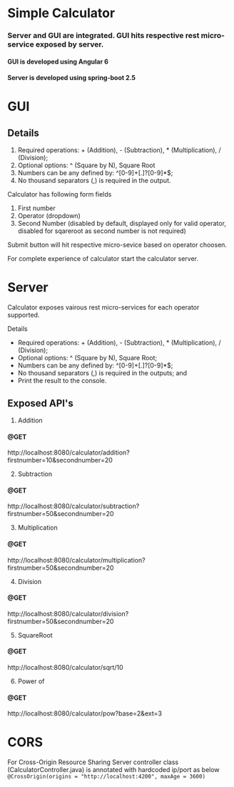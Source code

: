 # Simple Calculator

### Server and GUI are integrated. GUI hits respective rest micro-service exposed by server.

#### GUI is developed using Angular 6

#### Server is developed using spring-boot 2.5

# GUI

## Details
1. Required operations: + (Addition), - (Subtraction), * (Multiplication), / (Division);
2. Optional options: ^ (Square by N), Square Root
3. Numbers can be any defined by: ^[0-9]+[.]?[0-9]*$; 
4. No thousand separators (,) is required in the output.


Calculator has following form fields
1. First number
2. Operator (dropdown)
3. Second Number (disabled by default, displayed only for valid operator, disabled for sqareroot as second number is not required)

Submit button will hit respective micro-sevice based on operator choosen.

For complete experience of calculator start the calculator server.


# Server

Calculator exposes vairous rest micro-services for each operator supported.

Details
- Required operations: + (Addition), - (Subtraction), * (Multiplication), / (Division);
- Optional options: ^ (Square by N), Square Root;
- Numbers can be any defined by: ^[0-9]+[.]?[0-9]*$;
- No thousand separators (,) is required in the outputs; and
- Print the result to the console.

## Exposed API's
1. Addition
#### @GET
http://localhost:8080/calculator/addition?firstnumber=10&secondnumber=20

2. Subtraction

#### @GET
http://localhost:8080/calculator/subtraction?firstnumber=50&secondnumber=20

3. Multiplication

#### @GET
http://localhost:8080/calculator/multiplication?firstnumber=50&secondnumber=20

4. Division

#### @GET
http://localhost:8080/calculator/division?firstnumber=50&secondnumber=20

5. SquareRoot

#### @GET
http://localhost:8080/calculator/sqrt/10

6. Power of

#### @GET
http://localhost:8080/calculator/pow?base=2&ext=3



# CORS

For Cross-Origin Resource Sharing Server controller class (CalculatorController.java) is annotated with hardcoded ip/port as below
`
@CrossOrigin(origins = "http://localhost:4200", maxAge = 3600)
`
